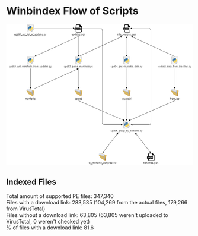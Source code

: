 # Winbindex Flow of Scripts

![winbindex-scripts-flow.png](winbindex-scripts-flow.png)

## Indexed Files

<!--FileStats-->
Total amount of supported PE files: 347,340  
Files with a download link: 283,535 (104,269 from the actual files, 179,266 from VirusTotal)  
Files without a download link: 63,805 (63,805 weren't uploaded to VirusTotal, 0 weren't checked yet)  
% of files with a download link: 81.6  
<!--/FileStats-->
